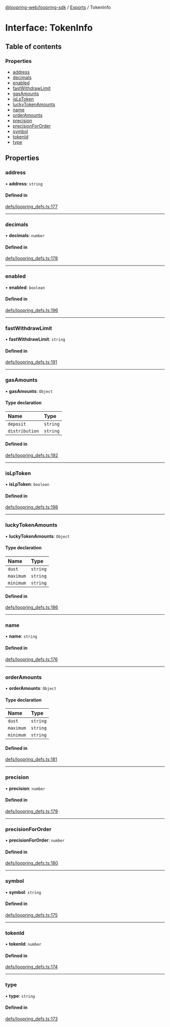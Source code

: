 [@loopring-web/loopring-sdk](../README.md) / [Exports](../modules.md) / TokenInfo

# Interface: TokenInfo

## Table of contents

### Properties

- [address](TokenInfo.md#address)
- [decimals](TokenInfo.md#decimals)
- [enabled](TokenInfo.md#enabled)
- [fastWithdrawLimit](TokenInfo.md#fastwithdrawlimit)
- [gasAmounts](TokenInfo.md#gasamounts)
- [isLpToken](TokenInfo.md#islptoken)
- [luckyTokenAmounts](TokenInfo.md#luckytokenamounts)
- [name](TokenInfo.md#name)
- [orderAmounts](TokenInfo.md#orderamounts)
- [precision](TokenInfo.md#precision)
- [precisionForOrder](TokenInfo.md#precisionfororder)
- [symbol](TokenInfo.md#symbol)
- [tokenId](TokenInfo.md#tokenid)
- [type](TokenInfo.md#type)

## Properties

### address

• **address**: `string`

#### Defined in

[defs/loopring_defs.ts:177](https://github.com/Loopring/loopring_sdk/blob/300ee65/src/defs/loopring_defs.ts#L177)

___

### decimals

• **decimals**: `number`

#### Defined in

[defs/loopring_defs.ts:178](https://github.com/Loopring/loopring_sdk/blob/300ee65/src/defs/loopring_defs.ts#L178)

___

### enabled

• **enabled**: `boolean`

#### Defined in

[defs/loopring_defs.ts:196](https://github.com/Loopring/loopring_sdk/blob/300ee65/src/defs/loopring_defs.ts#L196)

___

### fastWithdrawLimit

• **fastWithdrawLimit**: `string`

#### Defined in

[defs/loopring_defs.ts:191](https://github.com/Loopring/loopring_sdk/blob/300ee65/src/defs/loopring_defs.ts#L191)

___

### gasAmounts

• **gasAmounts**: `Object`

#### Type declaration

| Name | Type |
| :------ | :------ |
| `deposit` | `string` |
| `distribution` | `string` |

#### Defined in

[defs/loopring_defs.ts:192](https://github.com/Loopring/loopring_sdk/blob/300ee65/src/defs/loopring_defs.ts#L192)

___

### isLpToken

• **isLpToken**: `boolean`

#### Defined in

[defs/loopring_defs.ts:198](https://github.com/Loopring/loopring_sdk/blob/300ee65/src/defs/loopring_defs.ts#L198)

___

### luckyTokenAmounts

• **luckyTokenAmounts**: `Object`

#### Type declaration

| Name | Type |
| :------ | :------ |
| `dust` | `string` |
| `maximum` | `string` |
| `minimum` | `string` |

#### Defined in

[defs/loopring_defs.ts:186](https://github.com/Loopring/loopring_sdk/blob/300ee65/src/defs/loopring_defs.ts#L186)

___

### name

• **name**: `string`

#### Defined in

[defs/loopring_defs.ts:176](https://github.com/Loopring/loopring_sdk/blob/300ee65/src/defs/loopring_defs.ts#L176)

___

### orderAmounts

• **orderAmounts**: `Object`

#### Type declaration

| Name | Type |
| :------ | :------ |
| `dust` | `string` |
| `maximum` | `string` |
| `minimum` | `string` |

#### Defined in

[defs/loopring_defs.ts:181](https://github.com/Loopring/loopring_sdk/blob/300ee65/src/defs/loopring_defs.ts#L181)

___

### precision

• **precision**: `number`

#### Defined in

[defs/loopring_defs.ts:179](https://github.com/Loopring/loopring_sdk/blob/300ee65/src/defs/loopring_defs.ts#L179)

___

### precisionForOrder

• **precisionForOrder**: `number`

#### Defined in

[defs/loopring_defs.ts:180](https://github.com/Loopring/loopring_sdk/blob/300ee65/src/defs/loopring_defs.ts#L180)

___

### symbol

• **symbol**: `string`

#### Defined in

[defs/loopring_defs.ts:175](https://github.com/Loopring/loopring_sdk/blob/300ee65/src/defs/loopring_defs.ts#L175)

___

### tokenId

• **tokenId**: `number`

#### Defined in

[defs/loopring_defs.ts:174](https://github.com/Loopring/loopring_sdk/blob/300ee65/src/defs/loopring_defs.ts#L174)

___

### type

• **type**: `string`

#### Defined in

[defs/loopring_defs.ts:173](https://github.com/Loopring/loopring_sdk/blob/300ee65/src/defs/loopring_defs.ts#L173)
